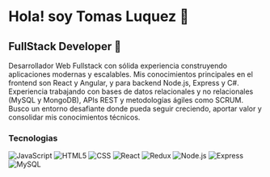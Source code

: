 
<h1>Hola! soy Tomas Luquez 👋</h1> 
<h2>FullStack Developer 🎨</h2> 

Desarrollador Web Fullstack con sólida experiencia construyendo
        aplicaciones modernas y escalables. Mis conocimientos principales en el
        frontend son React y Angular, y para backend Node.js, Express y C#.
        Experiencia trabajando con bases de datos relacionales y no relacionales
        (MySQL y MongoDB), APIs REST y metodologías ágiles como SCRUM. Busco un
        entorno desafiante donde pueda seguir creciendo, aportar valor y
        consolidar mis conocimientos técnicos.

### Tecnologias 
![JavaScript](https://img.shields.io/badge/-Javascript-333333?style=flat&logo=javascript) ![HTML5](https://img.shields.io/badge/-HTML5-333333?style=flat&logo=HTML5) ![CSS](https://img.shields.io/badge/-CSS-333333?style=flat&logo=CSS3&logoColor=157286) ![React](https://img.shields.io/badge/-React-333333?style=flat&logo=react) ![Redux](https://img.shields.io/badge/-Redux-333333?style=flat&logo=redux) ![Node.js](https://img.shields.io/badge/-Node.js-333333?style=flat&logo=node.js) ![Express](https://img.shields.io/badge/-Express-333333?style=flat&logo=Express) ![MySQL](https://img.shields.io/badge/-MySQL-333333?style=flat&logo=MySQL)

